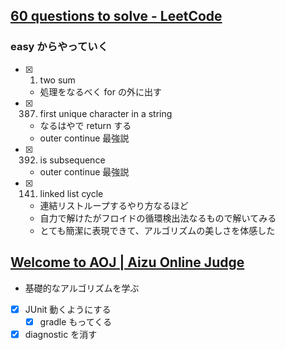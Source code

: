 ## [60 questions to solve - LeetCode](https://leetcode.com/problem-list/xo2bgr0r/?favoriteSlug=)

### easy からやっていく

- [x] 1. two sum
  - 処理をなるべく for の外に出す
- [x] 387. first unique character in a string
  - なるはやで return する
  - outer continue 最強説
- [x] 392. is subsequence
  - outer continue 最強説
- [x] 141. linked list cycle
  - 連結リストループするやり方なるほど
  - 自力で解けたがフロイドの循環検出法なるもので解いてみる
  - とても簡潔に表現できて、アルゴリズムの美しさを体感した

## [Welcome to AOJ | Aizu Online Judge](https://onlinejudge.u-aizu.ac.jp/home)

- 基礎的なアルゴリズムを学ぶ
- [x] JUnit 動くようにする
  - [x] gradle もってくる
- [x] diagnostic を消す
